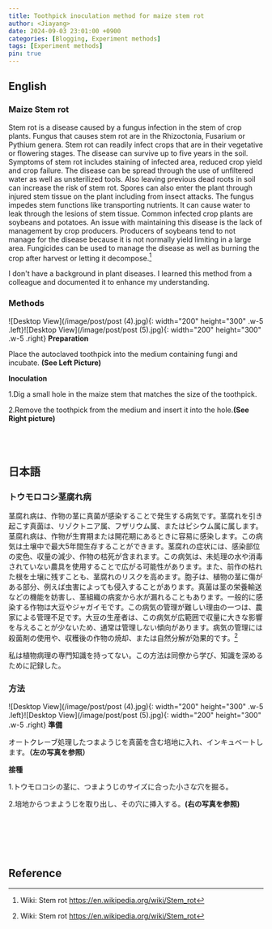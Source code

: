 ```yaml
---
title: Toothpick inoculation method for maize stem rot
author: <Jiayang>
date: 2024-09-03 23:01:00 +0900
categories: [Blogging, Experiment methods]
tags: [Experiment methods]
pin: true
---
```

## English
### Maize Stem rot
Stem rot is a disease caused by a fungus infection in the stem of crop plants. Fungus that causes stem rot are in the Rhizoctonia, Fusarium or Pythium genera. Stem rot can readily infect crops that are in their vegetative or flowering stages. The disease can survive up to five years in the soil. Symptoms of stem rot includes staining of infected area, reduced crop yield and crop failure. The disease can be spread through the use of unfiltered water as well as unsterilized tools. Also leaving previous dead roots in soil can increase the risk of stem rot. Spores can also enter the plant through injured stem tissue on the plant including from insect attacks. The fungus impedes stem functions like transporting nutrients. It can cause water to leak through the lesions of stem tissue. Common infected crop plants are soybeans and potatoes. An issue with maintaining this disease is the lack of management by crop producers. Producers of soybeans tend to not manage for the disease because it is not normally yield limiting in a large area. Fungicides can be used to manage the disease as well as burning the crop after harvest or letting it decompose.[^footnote]

I don't have a background in plant diseases. I learned this method from a colleague and documented it to enhance my understanding.

### Methods
![Desktop View](/image/post/post (4).jpg){: width="200" height="300" .w-5 .left}![Desktop View](/image/post/post (5).jpg){: width="200" height="300" .w-5 .right}
**Preparation**

Place the autoclaved toothpick into the medium containing fungi and incubate. **(See Left Picture)**


**Inoculation**

1.Dig a small hole in the maize stem that matches the size of the toothpick.

2.Remove the toothpick from the medium and insert it into the hole.**(See Right picture)** 
 <br><br><br><br>
 
## 日本語
### トウモロコシ茎腐れ病
茎腐れ病は、作物の茎に真菌が感染することで発生する病気です。茎腐れを引き起こす真菌は、リゾクトニア属、フザリウム属、またはピシウム属に属します。茎腐れ病は、作物が生育期または開花期にあるときに容易に感染します。この病気は土壌中で最大5年間生存することができます。茎腐れの症状には、感染部位の変色、収量の減少、作物の枯死が含まれます。この病気は、未処理の水や消毒されていない農具を使用することで広がる可能性があります。また、前作の枯れた根を土壌に残すことも、茎腐れのリスクを高めます。胞子は、植物の茎に傷がある部分、例えば虫害によっても侵入することがあります。真菌は茎の栄養輸送などの機能を妨害し、茎組織の病変から水が漏れることもあります。一般的に感染する作物は大豆やジャガイモです。この病気の管理が難しい理由の一つは、農家による管理不足です。大豆の生産者は、この病気が広範囲で収量に大きな影響を与えることが少ないため、通常は管理しない傾向があります。病気の管理には殺菌剤の使用や、収穫後の作物の焼却、または自然分解が効果的です。[^footnote]

私は植物病理の専門知識を持ってない。この方法は同僚から学び、知識を深めるために記録した。

### 方法

![Desktop View](/image/post/post (4).jpg){: width="200" height="300" .w-5 .left}![Desktop View](/image/post/post (5).jpg){: width="200" height="300" .w-5 .right}
**準備**

オートクレーブ処理したつまようじを真菌を含む培地に入れ、インキュベートします。**（左の写真を参照）**




**接種**

1.トウモロコシの茎に、つまようじのサイズに合った小さな穴を掘る。

2.培地からつまようじを取り出し、その穴に挿入する。**(右の写真を参照)** 
 <br><br><br><br>
 <br><br>
 
## Reference
[^footnote]: Wiki: Stem rot <https://en.wikipedia.org/wiki/Stem_rot>